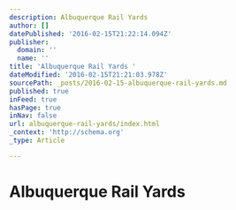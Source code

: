 ```yaml
---
description: Albuquerque Rail Yards
author: []
datePublished: '2016-02-15T21:22:14.094Z'
publisher:
  domain: ''
  name: ''
title: 'Albuquerque Rail Yards '
dateModified: '2016-02-15T21:21:03.978Z'
sourcePath: _posts/2016-02-15-albuquerque-rail-yards.md
published: true
inFeed: true
hasPage: true
inNav: false
url: albuquerque-rail-yards/index.html
_context: 'http://schema.org'
_type: Article

---
```

# Albuquerque Rail Yards